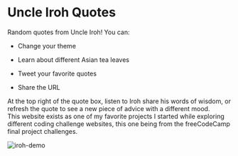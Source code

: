 # Uncle Iroh Quotes  

Random quotes from Uncle Iroh! You can:

- Change your theme

- Learn about different Asian tea leaves  

- Tweet your favorite quotes

- Share the URL  

At the top right of the quote box, listen to Iroh share his words of wisdom, or refresh the quote to see a new piece of advice with a different mood.  
This website exists as one of my favorite projects I started while exploring different coding challenge websites, this one being from the freeCodeCamp final project challenges.  

![iroh-demo]("https://imgur.com/a/6tcRGSN")